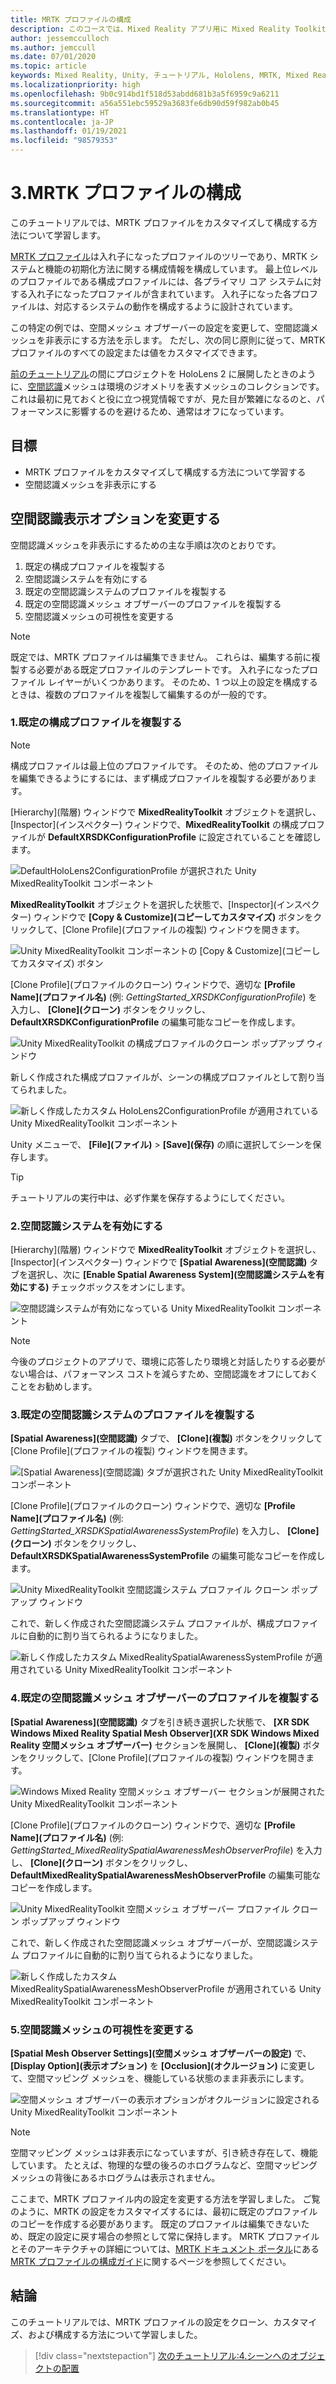 ```yaml
---
title: MRTK プロファイルの構成
description: このコースでは、Mixed Reality アプリ用に Mixed Reality Toolkit (MRTK) プロファイルを構成する方法について説明します。
author: jessemcculloch
ms.author: jemccull
ms.date: 07/01/2020
ms.topic: article
keywords: Mixed Reality, Unity, チュートリアル, Hololens, MRTK, Mixed Reality Toolkit, UWP, 空間認識
ms.localizationpriority: high
ms.openlocfilehash: 9b0c914bd1f518d53abdd681b3a5f6959c9a6211
ms.sourcegitcommit: a56a551ebc59529a3683fe6db90d59f982ab0b45
ms.translationtype: HT
ms.contentlocale: ja-JP
ms.lasthandoff: 01/19/2021
ms.locfileid: "98579353"
---
```

# <a name="3-configuring-the-mrtk-profiles"></a>3.MRTK プロファイルの構成

このチュートリアルでは、MRTK プロファイルをカスタマイズして構成する方法について学習します。

<a href="https://microsoft.github.io/MixedRealityToolkit-Unity/Documentation/Profiles/Profiles.html" target="_blank">MRTK プロファイル</a>は入れ子になったプロファイルのツリーであり、MRTK システムと機能の初期化方法に関する構成情報を構成しています。 最上位レベルのプロファイルである構成プロファイルには、各プライマリ コア システムに対する入れ子になったプロファイルが含まれています。 入れ子になった各プロファイルは、対応するシステムの動作を構成するように設計されています。

この特定の例では、空間メッシュ オブザーバーの設定を変更して、空間認識メッシュを非表示にする方法を示します。 ただし、次の同じ原則に従って、MRTK プロファイルのすべての設定または値をカスタマイズできます。

[前のチュートリアル](mr-learning-base-02.md#congratulations)の間にプロジェクトを HoloLens 2 に展開したときのように、<a href="https://microsoft.github.io/MixedRealityToolkit-Unity/Documentation/SpatialAwareness/SpatialAwarenessGettingStarted.html" target="_blank">空間認識</a>メッシュは環境のジオメトリを表すメッシュのコレクションです。 これは最初に見ておくと役に立つ視覚情報ですが、見た目が繁雑になるのと、パフォーマンスに影響するのを避けるため、通常はオフになっています。

## <a name="objectives"></a>目標

* MRTK プロファイルをカスタマイズして構成する方法について学習する
* 空間認識メッシュを非表示にする

## <a name="changing-the-spatial-awareness-display-option"></a>空間認識表示オプションを変更する

空間認識メッシュを非表示にするための主な手順は次のとおりです。

1. 既定の構成プロファイルを複製する
2. 空間認識システムを有効にする
3. 既定の空間認識システムのプロファイルを複製する
4. 既定の空間認識メッシュ オブザーバーのプロファイルを複製する
5. 空間認識メッシュの可視性を変更する

> [!NOTE]
> 既定では、MRTK プロファイルは編集できません。 これらは、編集する前に複製する必要がある既定プロファイルのテンプレートです。 入れ子になったプロファイル レイヤーがいくつかあります。 そのため、1 つ以上の設定を構成するときは、複数のプロファイルを複製して編集するのが一般的です。

### <a name="1-clone-the-default-configuration-profile"></a>1.既定の構成プロファイルを複製する

> [!NOTE]
> 構成プロファイルは最上位のプロファイルです。 そのため、他のプロファイルを編集できるようにするには、まず構成プロファイルを複製する必要があります。

[Hierarchy]\(階層\) ウィンドウで **MixedRealityToolkit** オブジェクトを選択し、[Inspector]\(インスペクター\) ウィンドウで、**MixedRealityToolkit** の構成プロファイルが **DefaultXRSDKConfigurationProfile** に設定されていることを確認します。

![DefaultHoloLens2ConfigurationProfile が選択された Unity MixedRealityToolkit コンポーネント](images/mr-learning-base/base-03-section1-step1-1.png)

**MixedRealityToolkit** オブジェクトを選択した状態で、[Inspector]\(インスペクター\) ウィンドウで **[Copy & Customize]\(コピーしてカスタマイズ\)** ボタンをクリックして、[Clone Profile]\(プロファイルの複製\) ウィンドウを開きます。

![Unity MixedRealityToolkit コンポーネントの [Copy & Customize]\(コピーしてカスタマイズ\) ボタン](images/mr-learning-base/base-03-section1-step1-2.png)

[Clone Profile]\(プロファイルのクローン\) ウィンドウで、適切な **[Profile Name]\(プロファイル名\)** (例: _GettingStarted_XRSDKConfigurationProfile_) を入力し、 **[Clone]\(クローン\)** ボタンをクリックし、**DefaultXRSDKConfigurationProfile** の編集可能なコピーを作成します。

![Unity MixedRealityToolkit の構成プロファイルのクローン ポップアップ ウィンドウ](images/mr-learning-base/base-03-section1-step1-3.png)

新しく作成された構成プロファイルが、シーンの構成プロファイルとして割り当てられました。

![新しく作成したカスタム HoloLens2ConfigurationProfile が適用されている Unity MixedRealityToolkit コンポーネント](images/mr-learning-base/base-03-section1-step1-4.png)

Unity メニューで、 **[File]\(ファイル\)**  >  **[Save]\(保存\)** の順に選択してシーンを保存します。

> [!TIP]
> チュートリアルの実行中は、必ず作業を保存するようにしてください。

### <a name="2-enable-the-spatial-awareness-system"></a>2.空間認識システムを有効にする

[Hierarchy]\(階層\) ウィンドウで **MixedRealityToolkit** オブジェクトを選択し、[Inspector]\(インスペクター\) ウィンドウで **[Spatial Awareness]\(空間認識\)** タブを選択し、次に **[Enable Spatial Awareness System]\(空間認識システムを有効にする\)** チェックボックスをオンにします。

![空間認識システムが有効になっている Unity MixedRealityToolkit コンポーネント](images/mr-learning-base/base-03-section1-step2-1.png)

> [!NOTE]
> 今後のプロジェクトのアプリで、環境に応答したり環境と対話したりする必要がない場合は、パフォーマンス コストを減らすため、空間認識をオフにしておくことをお勧めします。

### <a name="3-clone-the-default-spatial-awareness-system-profile"></a>3.既定の空間認識システムのプロファイルを複製する

**[Spatial Awareness]\(空間認識\)** タブで、 **[Clone]\(複製\)** ボタンをクリックして [Clone Profile]\(プロファイルの複製\) ウィンドウを開きます。

![[Spatial Awareness]\(空間認識\) タブが選択された Unity MixedRealityToolkit コンポーネント](images/mr-learning-base/base-03-section1-step3-1.png)

[Clone Profile]\(プロファイルのクローン\) ウィンドウで、適切な **[Profile Name]\(プロファイル名\)** (例: _GettingStarted_XRSDKSpatialAwarenessSystemProfile_) を入力し、 **[Clone]\(クローン\)** ボタンをクリックし、**DefaultXRSDKSpatialAwarenessSystemProfile** の編集可能なコピーを作成します。

![Unity MixedRealityToolkit 空間認識システム プロファイル クローン ポップアップ ウィンドウ](images/mr-learning-base/base-03-section1-step3-2.png)

これで、新しく作成された空間認識システム プロファイルが、構成プロファイルに自動的に割り当てられるようになりました。

![新しく作成したカスタム MixedRealitySpatialAwarenessSystemProfile が適用されている Unity MixedRealityToolkit コンポーネント](images/mr-learning-base/base-03-section1-step3-3.png)

### <a name="4-clone-the-default-spatial-awareness-mesh-observer-profile"></a>4.既定の空間認識メッシュ オブザーバーのプロファイルを複製する

**[Spatial Awareness]\(空間認識\)** タブを引き続き選択した状態で、 **[XR SDK Windows Mixed Reality Spatial Mesh Observer]\(XR SDK Windows Mixed Reality 空間メッシュ オブザーバー\)** セクションを展開し、 **[Clone]\(複製\)** ボタンをクリックして、[Clone Profile]\(プロファイルの複製\) ウィンドウを開きます。

![Windows Mixed Reality 空間メッシュ オブザーバー セクションが展開された Unity MixedRealityToolkit コンポーネント](images/mr-learning-base/base-03-section1-step4-1.png)

[Clone Profile]\(プロファイルのクローン\) ウィンドウで、適切な **[Profile Name]\(プロファイル名\)** (例: _GettingStarted_MixedRealitySpatialAwarenessMeshObserverProfile_) を入力し、 **[Clone]\(クローン\)** ボタンをクリックし、**DefaultMixedRealitySpatialAwarenessMeshObserverProfile** の編集可能なコピーを作成します。

![Unity MixedRealityToolkit 空間メッシュ オブザーバー プロファイル クローン ポップアップ ウィンドウ](images/mr-learning-base/base-03-section1-step4-2.png)

これで、新しく作成された空間認識メッシュ オブザーバーが、空間認識システム プロファイルに自動的に割り当てられるようになりました。

![新しく作成したカスタム MixedRealitySpatialAwarenessMeshObserverProfile が適用されている Unity MixedRealityToolkit コンポーネント](images/mr-learning-base/base-03-section1-step4-3.png)

### <a name="5-change-the-visibility-of-the-spatial-awareness-mesh"></a>5.空間認識メッシュの可視性を変更する

**[Spatial Mesh Observer Settings]\(空間メッシュ オブザーバーの設定\)** で、 **[Display Option]\(表示オプション\)** を **[Occlusion]\(オクルージョン\)** に変更して、空間マッピング メッシュを、機能している状態のまま非表示にします。

![空間メッシュ オブザーバーの表示オプションがオクルージョンに設定される Unity MixedRealityToolkit コンポーネント](images/mr-learning-base/base-03-section1-step5-1.png)

> [!NOTE]
> 空間マッピング メッシュは非表示になっていますが、引き続き存在して、機能しています。 たとえば、物理的な壁の後ろのホログラムなど、空間マッピング メッシュの背後にあるホログラムは表示されません。

ここまで、MRTK プロファイル内の設定を変更する方法を学習しました。 ご覧のように、MRTK の設定をカスタマイズするには、最初に既定のプロファイルのコピーを作成する必要があります。 既定のプロファイルは編集できないため、既定の設定に戻す場合の参照として常に保持します。 MRTK プロファイルとそのアーキテクチャの詳細については、[MRTK ドキュメント ポータル](https://microsoft.github.io/MixedRealityToolkit-Unity/README.html)にある [MRTK プロファイルの構成ガイド](https://microsoft.github.io/MixedRealityToolkit-Unity/Documentation/MixedRealityConfigurationGuide.html)に関するページを参照してください。

## <a name="congratulations"></a>結論

このチュートリアルでは、MRTK プロファイルの設定をクローン、カスタマイズ、および構成する方法について学習しました。

> [!div class="nextstepaction"]
> [次のチュートリアル:4.シーンへのオブジェクトの配置](mr-learning-base-04.md)
